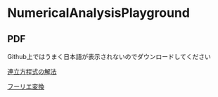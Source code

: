 # NumericalAnalysisPlayground
## PDF
Github上ではうまく日本語が表示されないのでダウンロードしてください

[連立方程式の解法](simultaneous_equation/solve_simultaneous_equation.pdf)

[フーリエ変換](fourier/fourier.pdf)
